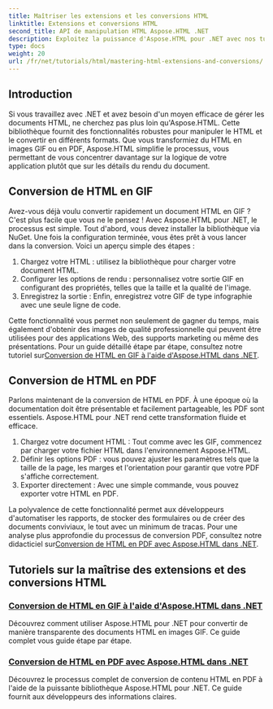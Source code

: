 ```yaml
---
title: Maîtriser les extensions et les conversions HTML
linktitle: Extensions et conversions HTML
second_title: API de manipulation HTML Aspose.HTML .NET
description: Exploitez la puissance d'Aspose.HTML pour .NET avec nos tutoriels sur la conversion de HTML en GIF et PDF. Transformez vos documents sans effort.
type: docs
weight: 20
url: /fr/net/tutorials/html/mastering-html-extensions-and-conversions/
---
```


## Introduction

Si vous travaillez avec .NET et avez besoin d'un moyen efficace de gérer les documents HTML, ne cherchez pas plus loin qu'Aspose.HTML. Cette bibliothèque fournit des fonctionnalités robustes pour manipuler le HTML et le convertir en différents formats. Que vous transformiez du HTML en images GIF ou en PDF, Aspose.HTML simplifie le processus, vous permettant de vous concentrer davantage sur la logique de votre application plutôt que sur les détails du rendu du document.

## Conversion de HTML en GIF
Avez-vous déjà voulu convertir rapidement un document HTML en GIF ? C'est plus facile que vous ne le pensez ! Avec Aspose.HTML pour .NET, le processus est simple. Tout d'abord, vous devez installer la bibliothèque via NuGet. Une fois la configuration terminée, vous êtes prêt à vous lancer dans la conversion. Voici un aperçu simple des étapes :

1. Chargez votre HTML : utilisez la bibliothèque pour charger votre document HTML.
2. Configurer les options de rendu : personnalisez votre sortie GIF en configurant des propriétés, telles que la taille et la qualité de l'image.
3. Enregistrez la sortie : Enfin, enregistrez votre GIF de type infographie avec une seule ligne de code.

 Cette fonctionnalité vous permet non seulement de gagner du temps, mais également d'obtenir des images de qualité professionnelle qui peuvent être utilisées pour des applications Web, des supports marketing ou même des présentations. Pour un guide détaillé étape par étape, consultez notre tutoriel sur[Conversion de HTML en GIF à l'aide d'Aspose.HTML dans .NET](./converting-html-to-gif/).

## Conversion de HTML en PDF
Parlons maintenant de la conversion de HTML en PDF. À une époque où la documentation doit être présentable et facilement partageable, les PDF sont essentiels. Aspose.HTML pour .NET rend cette transformation fluide et efficace. 

1. Chargez votre document HTML : Tout comme avec les GIF, commencez par charger votre fichier HTML dans l'environnement Aspose.HTML.
2. Définir les options PDF : vous pouvez ajuster les paramètres tels que la taille de la page, les marges et l'orientation pour garantir que votre PDF s'affiche correctement.
3. Exporter directement : Avec une simple commande, vous pouvez exporter votre HTML en PDF. 

La polyvalence de cette fonctionnalité permet aux développeurs d'automatiser les rapports, de stocker des formulaires ou de créer des documents conviviaux, le tout avec un minimum de tracas. Pour une analyse plus approfondie du processus de conversion PDF, consultez notre didacticiel sur[Conversion de HTML en PDF avec Aspose.HTML dans .NET](./converting-html-to-pdf/).

## Tutoriels sur la maîtrise des extensions et des conversions HTML
### [ Conversion de HTML en GIF à l'aide d'Aspose.HTML dans .NET](./converting-html-to-gif/)
Découvrez comment utiliser Aspose.HTML pour .NET pour convertir de manière transparente des documents HTML en images GIF. Ce guide complet vous guide étape par étape.
### [Conversion de HTML en PDF avec Aspose.HTML dans .NET](./converting-html-to-pdf/)
Découvrez le processus complet de conversion de contenu HTML en PDF à l'aide de la puissante bibliothèque Aspose.HTML pour .NET. Ce guide fournit aux développeurs des informations claires.
